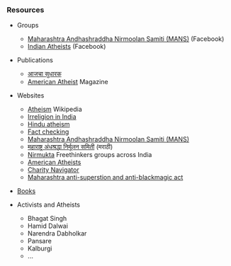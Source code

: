 ### Resources

* Groups
	* [Maharashtra Andhashraddha Nirmoolan Samiti (MANS)](https://www.facebook.com/MaharashtraANiS/) (Facebook)
	* [Indian Atheists](https://www.facebook.com/IndianAtheists/) (Facebook)

* Publications
	* [आजचा सुधारक](https://www.sudharak.in/)
	* [American Atheist](https://www.atheists.org/magazine/) Magazine

* Websites
	* [Atheism](https://en.wikipedia.org/wiki/Atheism) Wikipedia
	* [Irreligion in India](https://en.wikipedia.org/wiki/Irreligion_in_India)
	* [Hindu atheism](https://en.wikipedia.org/wiki/Hindu_atheism)
	* [Fact checking](https://www.snopes.com/)
	* [Maharashtra Andhashraddha Nirmoolan Samiti (MANS)](http://antisuperstition.org/)
	* [महाराष्ट्र अंधश्रद्धा निर्मूलन समिती](http://marathi.antisuperstition.org/) (मराठी)
	* [Nirmukta](http://nirmukta.com/nirmukta-regional-groups/) Freethinkers groups across India
	* [American Atheists](https://www.atheists.org/)
	* [Charity Navigator](https://www.charitynavigator.org/)
	* [Maharashtra anti-superstion and anti-blackmagic act](https://en.wikipedia.org/wiki/Anti-Superstition_and_Black_Magic_Act)
	
* [Books](books.md)
	
* Activists and Atheists
	* Bhagat Singh
	* Hamid Dalwai
	* Narendra Dabholkar
	* Pansare
	* Kalburgi
	* ...
	
	
	
